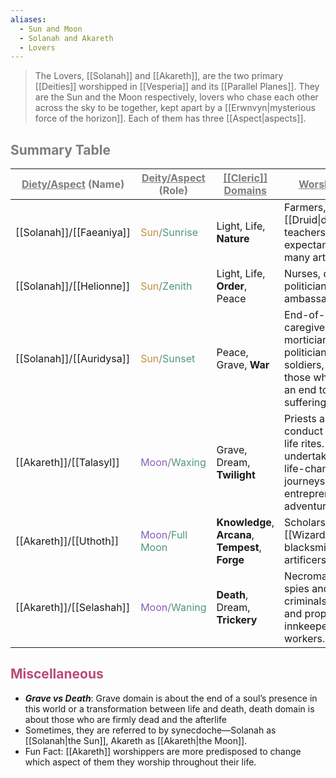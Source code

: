 ```yaml
---
aliases:
  - Sun and Moon
  - Solanah and Akareth
  - Lovers
---
```

> The Lovers, [[Solanah]] and [[Akareth]], are the two primary [[Deities]] worshipped in [[Vesperia]] and its [[Parallel Planes]]. They are the Sun and the Moon respectively, lovers who chase each other across the sky to be together, kept apart by a [[Erwnvyn|mysterious force of the horizon]]. Each of them has three [[Aspect|aspects]].

## <span style="color:rgb(125, 125, 125)">Summary Table</span>

| <span style="color:rgb(125, 125, 125)"><u>Diety/Aspect</u> (Name)</span> | <span style="color:rgb(125, 125, 125)"><u>Deity/Aspect</u> (Role)</span>                                                                               | <span style="color:rgb(125, 125, 125)"><u>[[Cleric]] Domains</u></span> | <span style="color:rgb(125, 125, 125)"><u>Worshippers</u></span>                                                              |
| ------------------------------------------------------------------------ | ------------------------------------------------------------------------------------------------------------------------------------------------------ | ----------------------------------------------------------------------- | ----------------------------------------------------------------------------------------------------------------------------- |
| [[Solanah]]/[[Faeaniya]]                                                 | <span style="color:rgb(193, 145, 56)">Sun</span><span style="color:rgb(125, 125, 125)">/</span><span style="color:rgb(79, 151, 125)">Sunrise</span>    | Light, Life, **Nature**                                                 | Farmers, [[Druid\|druids]], teachers, expectant parents, many artists.                                                        |
| [[Solanah]]/[[Helionne]]                                                 | <span style="color:rgb(193, 145, 56)">Sun</span><span style="color:rgb(125, 125, 125)">/</span><span style="color:rgb(79, 151, 125)">Zenith</span>     | Light, Life, **Order**, Peace                                           | Nurses, doctors, politicians, ambassadors.                                                                                    |
| [[Solanah]]/[[Auridysa]]                                                 | <span style="color:rgb(193, 145, 56)">Sun</span><span style="color:rgb(125, 125, 125)">/</span><span style="color:rgb(79, 151, 125)">Sunset</span>     | Peace, Grave, **War**                                                   | End-of-life caregivers, morticians, politicians, soldiers, generals, those who wish for an end to their suffering.            |
| [[Akareth]]/[[Talasyl]]                                                  | <span style="color:rgb(134, 93, 187)">Moon</span><span style="color:rgb(125, 125, 125)">/</span><span style="color:rgb(79, 151, 125)">Waxing</span>    | Grave, Dream, **Twilight**                                              | Priests as they conduct end-of-life rites. Those undertaking big, life-changing journeys, like entrepreneurs and adventurers. |
| [[Akareth]]/[[Uthoth]]                                                   | <span style="color:rgb(134, 93, 187)">Moon</span><span style="color:rgb(125, 125, 125)">/</span><span style="color:rgb(79, 151, 125)">Full Moon</span> | **Knowledge**, **Arcana**, **Tempest**, **Forge**                       | Scholars, [[Wizard\|wizards]], blacksmiths, artificers, sailors.                                                              |
| [[Akareth]]/[[Selashah]]                                                 | <span style="color:rgb(134, 93, 187)">Moon</span><span style="color:rgb(125, 125, 125)">/</span><span style="color:rgb(79, 151, 125)">Waning</span>    | **Death**, Dream, **Trickery**                                          | Necromancers, spies and criminals, diviners and prophets, innkeepers, sex workers.                                            |
## <span style="color:rgb(186, 74, 120)">Miscellaneous</span>
- _**Grave vs Death**_: Grave domain is about the end of a soul’s presence in this world or a transformation between life and death, death domain is about those who are firmly dead and the afterlife
- Sometimes, they are referred to by synecdoche—Solanah as [[Solanah|the Sun]], Akareth as [[Akareth|the Moon]].
- Fun Fact: [[Akareth]] worshippers are more predisposed to change which aspect of them they worship throughout their life.